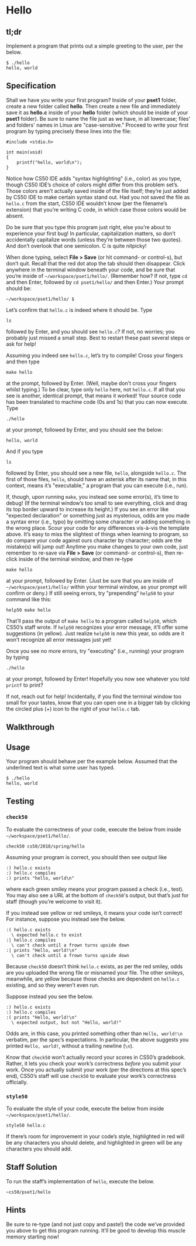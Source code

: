 # Hello

## tl;dr

Implement a program that prints out a simple greeting to the user, per the below.

```
$ ./hello
hello, world
```

## Specification

Shall we have you write your first program? Inside of your **pset1** folder, create a new folder called **hello**. Then create a new file and immediately save it as **hello.c** inside of your **hello** folder (which should be inside of your **pset1** folder). Be sure to name the file just as we have, in all lowercase; files' and folders' names in Linux are "case-sensitive." Proceed to write your first program by typing precisely these lines into the file:

```
#include <stdio.h>

int main(void)
{
    printf("hello, world\n");
}
```

Notice how CS50 IDE adds "syntax highlighting" (i.e., color) as you type, though CS50 IDE’s choice of colors might differ from this problem set’s. Those colors aren’t actually saved inside of the file itself; they’re just added by CS50 IDE to make certain syntax stand out. Had you not saved the file as `hello.c` from the start, CS50 IDE wouldn’t know (per the filename’s extension) that you’re writing C code, in which case those colors would be absent.

Do be sure that you type this program just right, else you’re about to experience your first bug! In particular, capitalization matters, so don’t accidentally capitalize words (unless they’re between those two quotes). And don’t overlook that one semicolon. C is quite nitpicky!

When done typing, select **File > Save** (or hit command- or control-s), but don’t quit. Recall that the red dot atop the tab should then disappear. Click anywhere in the terminal window beneath your code, and be sure that you’re inside of `~/workspace/pset1/hello/`. (Remember how? If not, type `cd` and then Enter, followed by `cd pset1/hello/` and then Enter.) Your prompt should be:

```
~/workspace/pset1/hello/ $
```

Let’s confirm that `hello.c` is indeed where it should be. Type

```
ls
```

followed by Enter, and you should see `hello.c`? If not, no worries; you probably just missed a small step. Best to restart these past several steps or ask for help!

Assuming you indeed see `hello.c`, let’s try to compile! Cross your fingers and then type

```
make hello
```

at the prompt, followed by Enter. (Well, maybe don’t cross your fingers whilst typing.) To be clear, type only `hello` here, not `hello.c`. If all that you see is another, identical prompt, that means it worked! Your source code has been translated to machine code (0s and 1s) that you can now execute. Type

```
./hello
```

at your prompt, followed by Enter, and you should see the below:

```
hello, world
```

And if you type

```
ls
```

followed by Enter, you should see a new file, `hello`, alongside `hello.c`. The first of those files, `hello`, should have an asterisk after its name that, in this context, means it’s "executable," a program that you can execute (i.e., run).

If, though, upon running `make`, you instead see some error(s), it’s time to debug! (If the terminal window’s too small to see everything, click and drag its top border upward to increase its height.) If you see an error like "expected declaration" or something just as mysterious, odds are you made a syntax error (i.e., typo) by omitting some character or adding something in the wrong place. Scour your code for any differences vis-à-vis the template above. It’s easy to miss the slightest of things when learning to program, so do compare your code against ours character by character; odds are the mistake(s) will jump out! Anytime you make changes to your own code, just remember to re-save via **File > Save** (or command- or control-s), then re-click inside of the terminal window, and then re-type

```
make hello
```

at your prompt, followed by Enter. (Just be sure that you are inside of `~/workspace/pset1/hello/` within your terminal window, as your prompt will confirm or deny.) If still seeing errors, try "prepending" `help50` to your command like this:

```
help50 make hello
```

That’ll pass the output of `make hello` to a program called `help50`, which CS50’s staff wrote. If `help50` recognizes your error message, it’ll offer some suggestions (in yellow). Just realize `help50` is new this year, so odds are it won’t recognize all error messages just yet!

Once you see no more errors, try "executing" (i.e., running) your program by typing

```
./hello
```

at your prompt, followed by Enter! Hopefully you now see whatever you told `printf` to print?

If not, reach out for help! Incidentally, if you find the terminal window too small for your tastes, know that you can open one in a bigger tab by clicking the circled plus (+) icon to the right of your `hello.c` tab.

## Walkthrough

## Usage

Your program should behave per the example below. Assumed that the underlined text is what some user has typed.

```
$ ./hello
hello, world
```

## Testing

### `check50`

To evaluate the correctness of your code, execute the below from inside `~/workspace/pset1/hello/`.

```
check50 cs50/2018/spring/hello
```

Assuming your program is correct, you should then see output like

```
:) hello.c exists
:) hello.c compiles
:) prints "hello, world\n"
```

where each green smiley means your program passed a check (i.e., test). You may also see a URL at the bottom of `check50`'s output, but that’s just for staff (though you’re welcome to visit it).

If you instead see yellow or red smileys, it means your code isn’t correct! For instance, suppose you instead see the below.

```
:( hello.c exists
  \ expected hello.c to exist
:| hello.c compiles
  \ can't check until a frown turns upside down
:| prints "Hello, world!\n"
  \ can't check until a frown turns upside down
```

Because `check50` doesn’t think `hello.c` exists, as per the red smiley, odds are you uploaded the wrong file or misnamed your file. The other smileys, meanwhile, are yellow because those checks are dependent on `hello.c` existing, and so they weren’t even run.

Suppose instead you see the below.

```
:) hello.c exists
:) hello.c compiles
:( prints "Hello, world!\n"
  \ expected output, but not "Hello, world!"
```

Odds are, in this case, you printed something other than `Hello, world!\n` verbatim, per the spec’s expectations. In particular, the above suggests you printed `Hello, world!`, without a trailing newline (`\n`).

Know that `check50` won’t actually record your scores in CS50’s gradebook. Rather, it lets you check your work’s correctness *before* you submit your work. Once you actually submit your work (per the directions at this spec’s end), CS50’s staff will use `check50` to evaluate your work’s correctness officially.

### `style50`

To evaluate the style of your code, execute the below from inside `~/workspace/pset1/hello/`.

```
style50 hello.c
```

If there’s room for improvement in your code’s style, highlighted in red will be any characters you should delete, and highlighted in green will be any characters you should add.

## Staff Solution

To run the staff’s implementation of `hello`, execute the below.

```
~cs50/pset1/hello
```

## Hints

Be sure to re-type (and not just copy and paste!) the code we’ve provided you above to get this program running. It’ll be good to develop this muscle memory starting now!
